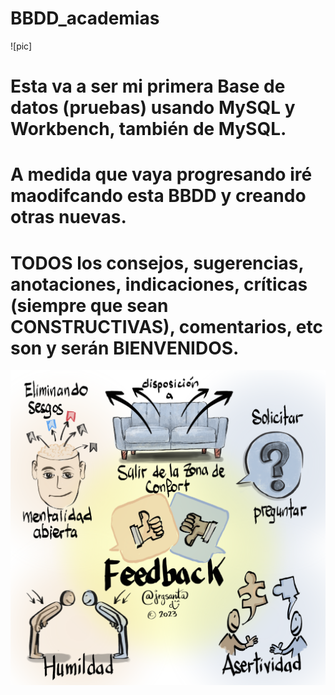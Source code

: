 # BBDD_academias
![pic]
# Esta va a ser mi primera Base de datos (pruebas) usando MySQL y Workbench, también de MySQL.
# A medida que vaya progresando iré maodifcando esta BBDD y creando otras nuevas.
# TODOS los consejos, sugerencias, anotaciones, indicaciones, críticas (siempre que sean CONSTRUCTIVAS), comentarios, etc son y serán BIENVENIDOS.
<a href="mailto:loquelojonove1975@gmail.com" target="_blank" title="Email" rel="noopener"><img src="feedback2.png" title="Email"></i></a>
